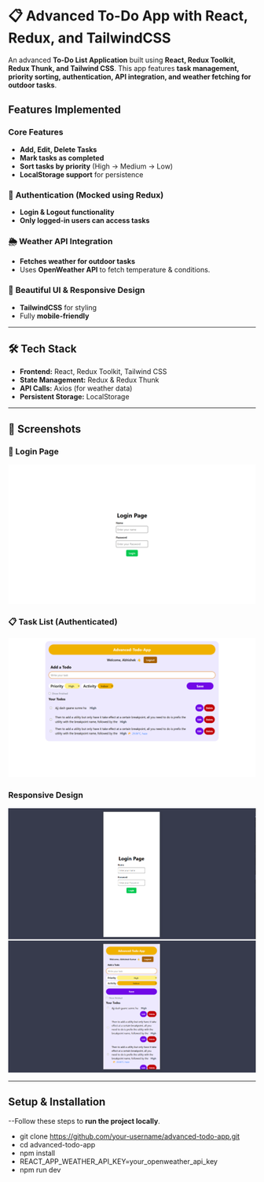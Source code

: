 # 📋 Advanced To-Do App with React, Redux, and TailwindCSS

An advanced **To-Do List Application** built using **React, Redux Toolkit, Redux Thunk, and Tailwind CSS**. This app features **task management, priority sorting, authentication, API integration, and weather fetching for outdoor tasks**.

##  Features Implemented
### **Core Features**
- **Add, Edit, Delete Tasks** 
- **Mark tasks as completed** 
- **Sort tasks by priority** (High → Medium → Low)
- **LocalStorage support** for persistence 

### 🔐 **Authentication (Mocked using Redux)**
- **Login & Logout functionality** 
- **Only logged-in users can access tasks** 

### 🌦 **Weather API Integration**
- **Fetches weather for outdoor tasks**
- Uses **OpenWeather API** to fetch temperature & conditions.

### 🎨 **Beautiful UI & Responsive Design**
- **TailwindCSS** for styling 
- Fully **mobile-friendly** 

---

## 🛠️ **Tech Stack**
- **Frontend:** React, Redux Toolkit, Tailwind CSS
- **State Management:** Redux & Redux Thunk
- **API Calls:** Axios (for weather data)
- **Persistent Storage:** LocalStorage

---

## 📸 **Screenshots**
### 🔑 Login Page
![Login](screenshots/Login.png)

### 📋 Task List (Authenticated)
![Task List](screenshots/Task_list.png)

### Responsive Design
![Responsive](screenshots/ResponsiveLogin.png)
![Responsive2](screenshots/Responsive_Task_list.png)

---

## **Setup & Installation**

--Follow these steps to **run the project locally**.

- git clone https://github.com/your-username/advanced-todo-app.git
- cd advanced-todo-app
- npm install
- REACT_APP_WEATHER_API_KEY=your_openweather_api_key
- npm run dev

